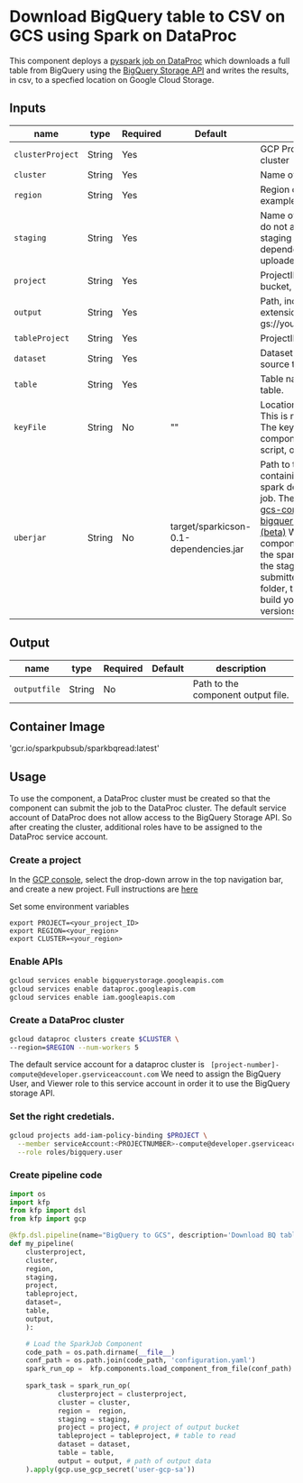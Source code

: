 # Download BigQuery table to CSV on GCS using Spark on DataProc
 
This component deploys a [pyspark job on DataProc](https://cloud.google.com/sdk/gcloud/reference/dataproc/jobs/submit/pyspark) which downloads a full table from BigQuery using the [BigQuery Storage API](https://cloud.google.com/bigquery/docs/reference/storage/) and writes the results, in csv, to a specfied location on Google Cloud Storage.

## Inputs 

| name | type | Required | Default | description |
|------|------|---------|----------|-------------|
| `clusterProject` | String | Yes ||  GCP ProjectID of the DataProc cluster|
| `cluster` | String | Yes || Name of the DataProc cluster |
| `region` | String | Yes || Region of the DataProc cluster. For example Europe-west4. |
| `staging` | String | Yes || Name of the staging bucket. NOTE, do not add gs:// to the path. On the staging bucket, the JAR dependencies and pyspark runfile is uploaded" |
| `project` | String | Yes || ProjectID that contains the target bucket, to store the data. |
| `output` | String  |Yes|| Path, including filename and extension, on GCS. For example gs://yourbucket/output/filename/csv. |
| `tableProject` | String | Yes || ProjectID of BigQuery source table. |
| `dataset`| String |Yes|| Dataset name of the BigQuery source table. |
| `table`| String |Yes|| Table name of the BigQuery source table. |
| `keyFile` | String | No | "" | Location of a service account key. This is not needed when run on GKE. The keyfile can be used to test the component locally as a python script, ot a standalone container |
| `uberjar` | String | No | target/sparkicson-0.1-dependencies.jar | Path to the pyspark uber-jar, containing all the required Java spark dependencies to run the spark job. The pyspark program uses the [gcs-connector](https://cloud.google.com/dataproc/docs/concepts/connectors/cloud-storage), as well as the [bigquery storage API connector (beta)](https://github.com/GoogleCloudPlatform/spark-bigquery-connector) When the kubeflow component is run, the JAR file and the spark python file are uploaded to the staging bucket and then submitted to DataProc. In the source folder, the POM.xml file is located to build your own uber-jar, if connector versions are preferred.

## Output 

| name | type | Required | Default | description |
|------|------|---------|----------|-------------|
| `outputfile` | String | No | | Path to the component output file. |

## Container Image 

'gcr.io/sparkpubsub/sparkbqread:latest'

## Usage

To use the component, a DataProc cluster must be created so that the component
can submit the job to the DataProc cluster. The default service account of
DataProc does not allow access to the BigQuery Storage API. So after creating
the cluster, additional roles have to be assigned to the DataProc service account.

### Create a project

In the [GCP console](console.cloud.google.com), select the drop-down arrow in the top
navigation bar, and create a new project. Full instructions are [here](https://cloud.google.com/resource-manager/docs/creating-managing-projects)

Set some environment variables 
```
export PROJECT=<your_project_ID>
export REGION=<your_region>
export CLUSTER=<your_region>
```

### Enable APIs 
```bash
gcloud services enable bigquerystorage.googleapis.com 
gcloud services enable dataproc.googleapis.com
gcloud services enable iam.googleapis.com
```

### Create a DataProc cluster 
```bash
gcloud dataproc clusters create $CLUSTER \
--region=$REGION --num-workers 5
```

The default service account for a dataproc cluster is ` [project-number]-compute@developer.gserviceaccount.com` We need to assign the BigQuery User, 
and Viewer role to this service account in order it to use the BigQuery storage API.

### Set the right credetials.

```bash
gcloud projects add-iam-policy-binding $PROJECT \
  --member serviceAccount:<PROJECTNUMBER>-compute@developer.gserviceaccount.com \
  --role roles/bigquery.user
```

### Create pipeline code

```python
import os
import kfp
from kfp import dsl
from kfp import gcp

@kfp.dsl.pipeline(name="BigQuery to GCS", description='Download BQ table to gcs')
def my_pipeline(
    clusterproject, 
    cluster,
    region,
    staging,
    project,
    tableproject,
    dataset=,
    table, 
    output,
    ):

    # Load the SparkJob Component
    code_path = os.path.dirname(__file__) 
    conf_path = os.path.join(code_path, 'configuration.yaml')
    spark_run_op =  kfp.components.load_component_from_file(conf_path)
    
    spark_task = spark_run_op(
            clusterproject = clusterproject,
            cluster = cluster,
            region =  region,
            staging = staging,
            project = project, # project of output bucket
            tableproject = tableproject, # table to read
            dataset = dataset,
            table = table,
            output = output, # path of output data
    ).apply(gcp.use_gcp_secret('user-gcp-sa')) 
```